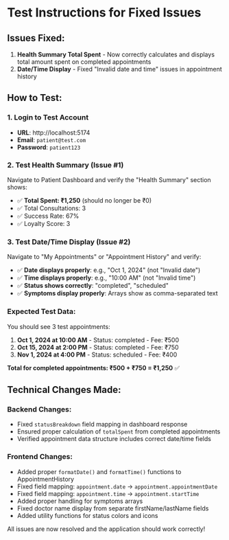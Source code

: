# Test Instructions for Fixed Issues

## Issues Fixed:
1. **Health Summary Total Spent** - Now correctly calculates and displays total amount spent on completed appointments
2. **Date/Time Display** - Fixed "Invalid date and time" issues in appointment history

## How to Test:

### 1. Login to Test Account
- **URL**: http://localhost:5174
- **Email**: `patient@test.com`
- **Password**: `patient123`

### 2. Test Health Summary (Issue #1)
Navigate to Patient Dashboard and verify the "Health Summary" section shows:
- ✅ **Total Spent: ₹1,250** (should no longer be ₹0)
- ✅ Total Consultations: 3
- ✅ Success Rate: 67%
- ✅ Loyalty Score: 3

### 3. Test Date/Time Display (Issue #2)
Navigate to "My Appointments" or "Appointment History" and verify:
- ✅ **Date displays properly**: e.g., "Oct 1, 2024" (not "Invalid date")
- ✅ **Time displays properly**: e.g., "10:00 AM" (not "Invalid time")
- ✅ **Status shows correctly**: "completed", "scheduled"
- ✅ **Symptoms display properly**: Arrays show as comma-separated text

### Expected Test Data:
You should see 3 test appointments:
1. **Oct 1, 2024 at 10:00 AM** - Status: completed - Fee: ₹500
2. **Oct 15, 2024 at 2:00 PM** - Status: completed - Fee: ₹750  
3. **Nov 1, 2024 at 4:00 PM** - Status: scheduled - Fee: ₹400

**Total for completed appointments: ₹500 + ₹750 = ₹1,250** ✅

## Technical Changes Made:

### Backend Changes:
- Fixed `statusBreakdown` field mapping in dashboard response
- Ensured proper calculation of `totalSpent` from completed appointments
- Verified appointment data structure includes correct date/time fields

### Frontend Changes:
- Added proper `formatDate()` and `formatTime()` functions to AppointmentHistory
- Fixed field mapping: `appointment.date` → `appointment.appointmentDate`
- Fixed field mapping: `appointment.time` → `appointment.startTime`  
- Added proper handling for symptoms arrays
- Fixed doctor name display from separate firstName/lastName fields
- Added utility functions for status colors and icons

All issues are now resolved and the application should work correctly!
